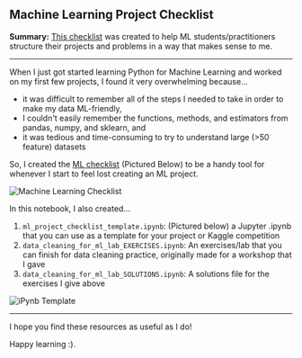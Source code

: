 ## Machine Learning Project Checklist

**Summary:** [This checklist](https://docs.google.com/spreadsheets/d/1y4EdxeAliOQw9CDHx0_brjmk-LUb3gfX52zLGSqLg_g/edit?usp=sharing) was created to help ML students/practitioners structure their projects and problems in a way that makes sense to me.

---

When I just got started learning Python for Machine Learning and worked on my first few projects, I found it very overwhelming because...
- it was difficult to remember all of the steps I needed to take in order to make my data ML-friendly,
- I couldn't easily remember the functions, methods, and estimators from pandas, numpy, and sklearn, and
- it was tedious and time-consuming to try to understand large (>50 feature) datasets

So, I created the [ML checklist](https://docs.google.com/spreadsheets/d/1y4EdxeAliOQw9CDHx0_brjmk-LUb3gfX52zLGSqLg_g/edit?usp=sharing) (Pictured Below) to be a handy tool for whenever I start to feel lost creating an ML project.

<img src="assets/ml_proj_checklist"
     alt="Machine Learning Checklist"/>

In this notebook, I also created...
1. `ml_project_checklist_template.ipynb`: (Pictured below) a Jupyter .ipynb that you can use as a template for your project or Kaggle competition
2. `data_cleaning_for_ml_lab_EXERCISES.ipynb`: An exercises/lab that you can finish for data cleaning practice, originally made for a workshop that I gave
3. `data_cleaning_for_ml_lab_SOLUTIONS.ipynb`: A solutions file for the exercises I give above

<img src="assets/proj_template"
     alt="iPynb Template"/>

---

I hope you find these resources as useful as I do!

Happy learning :). 